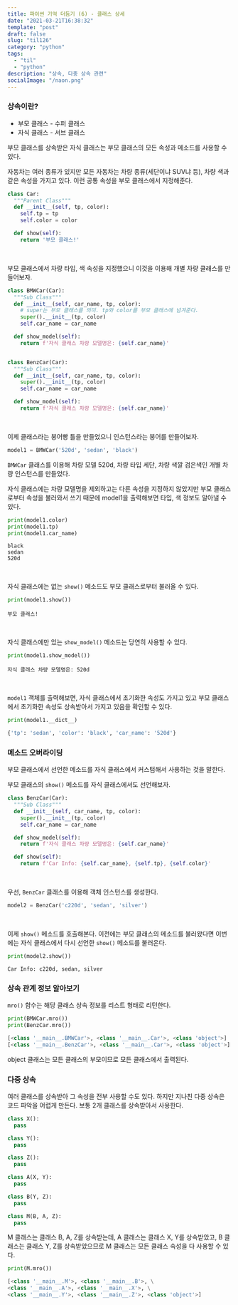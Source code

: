 ```yaml
---
title: 파이썬 기억 더듬기 (6) - 클래스 상세
date: "2021-03-21T16:38:32"
template: "post"
draft: false
slug: "til126"
category: "python"
tags:
  - "til"
  - "python"
description: "상속, 다중 상속 관련"
socialImage: "/naon.png"
---
```


### 상속이란?
- 부모 클래스 - 수퍼 클래스
- 자식 클래스 - 서브 클래스

부모 클래스를 상속받은 자식 클래스는 부모 클래스의 모든 속성과 메소드를 사용할 수 있다.

자동차는 여러 종류가 있지만 모든 자동차는 차량 종류(세단이냐 SUV냐 등), 차량 색과 같은 속성을 가지고 있다. 이런 공통 속성을 부모 클래스에서 지정해준다.

```python
class Car:
  """Parent Class"""
  def __init__(self, tp, color):
    self.tp = tp
    self.color = color

  def show(self):
    return '부모 클래스!'
```

<br>

부모 클래스에서 차량 타입, 색 속성을 지정했으니 이것을 이용해 개별 차량 클래스를 만들어보자.

```python
class BMWCar(Car):
  """Sub Class"""
  def __init__(self, car_name, tp, color):
    # super는 부모 클래스를 의미. tp와 color를 부모 클래스에 넘겨준다.
    super().__init__(tp, color)
    self.car_name = car_name

  def show_model(self):
    return f'자식 클래스 차량 모델명은: {self.car_name}'


class BenzCar(Car):
  """Sub Class"""
  def __init__(self, car_name, tp, color):
    super().__init__(tp, color)
    self.car_name = car_name

  def show_model(self):
    return f'자식 클래스 차량 모델명은: {self.car_name}'
```

<br>

이제 클래스라는 붕어빵 틀을 만들었으니 인스턴스라는 붕어를 만들어보자.

```python
model1 = BMWCar('520d', 'sedan', 'black')
```

`BMWCar` 클래스를 이용해 차량 모델 520d, 차량 타입 세단, 차량 색깔 검은색인 개별 차량 인스턴스를 만들었다.

자식 클래스에는 차량 모델명을 제외하고는 다른 속성을 지정하지 않았지만 부모 클래스로부터 속성을 불러와서 쓰기 때문에 model1을 출력해보면 타입, 색 정보도 알아낼 수 있다.

```python
print(model1.color)
print(model1.tp)
print(model1.car_name)
```
```
black
sedan
520d
```

<br>

자식 클래스에는 없는 `show()` 메소드도 부모 클래스로부터 불러올 수 있다.

```python
print(model1.show())
```
```
부모 클래스!
```

<br>

자식 클래스에만 있는 `show_model()` 메소드는 당연히 사용할 수 있다.

```python
print(model1.show_model())
```
```
자식 클래스 차량 모델명은: 520d
```

<br>

`model1` 객체를 출력해보면, 자식 클래스에서 초기화한 속성도 가지고 있고 부모 클래스에서 초기화한 속성도 상속받아서 가지고 있음을 확인할 수 있다.

```python
print(model1.__dict__)
```
```python
{'tp': 'sedan', 'color': 'black', 'car_name': '520d'}
```

### 메소드 오버라이딩

부모 클래스에서 선언한 메소드를 자식 클래스에서 커스텀해서 사용하는 것을 말한다.

부모 클래스의 `show()` 메소드를 자식 클래스에서도 선언해보자.

```python
class BenzCar(Car):
  """Sub Class"""
  def __init__(self, car_name, tp, color):
    super().__init__(tp, color)
    self.car_name = car_name

  def show_model(self):
    return f'자식 클래스 차량 모델명은: {self.car_name}'

  def show(self):
    return f'Car Info: {self.car_name}, {self.tp}, {self.color}'
```

<br>

우선, `BenzCar` 클래스를 이용해 객체 인스턴스를 생성한다.

```python
model2 = BenzCar('c220d', 'sedan', 'silver')
```

<br>

이제 `show()` 메소드를 호출해본다. 이전에는 부모 클래스의 메소드를 불러왔다면 이번에는 자식 클래스에서 다시 선언한 `show()` 메소드를 불러온다.

```python
print(model2.show())
```
```
Car Info: c220d, sedan, silver
```

### 상속 관계 정보 알아보기

`mro()` 함수는 해당 클래스 상속 정보를 리스트 형태로 리턴한다.

```python
print(BMWCar.mro())
print(BenzCar.mro())
```
```python
[<class '__main__.BMWCar'>, <class '__main__.Car'>, <class 'object'>]
[<class '__main__.BenzCar'>, <class '__main__.Car'>, <class 'object'>]
```

object 클래스는 모든 클래스의 부모이므로 모든 클래스에서 출력된다.


### 다중 상속

여러 클래스를 상속받아 그 속성을 전부 사용할 수도 있다. 하지만 지나친 다중 상속은 코드 파악을 어렵게 만든다. 보통 2개 클래스를 상속받아서 사용한다.

```python
class X():
  pass

class Y():
  pass

class Z():
  pass

class A(X, Y):
  pass

class B(Y, Z):
  pass

class M(B, A, Z):
  pass
```

M 클래스는 클래스 B, A, Z를 상속받는데, A 클래스는 클래스 X, Y를 상속받았고, B 클래스는 클래스 Y, Z를 상속받았으므로 M 클래스는 모든 클래스 속성을 다 사용할 수 있다.

```python
print(M.mro())
```
```python
[<class '__main__.M'>, <class '__main__.B'>, \
<class '__main__.A'>, <class '__main__.X'>, \
<class '__main__.Y'>, <class '__main__.Z'>, <class 'object'>]
```
